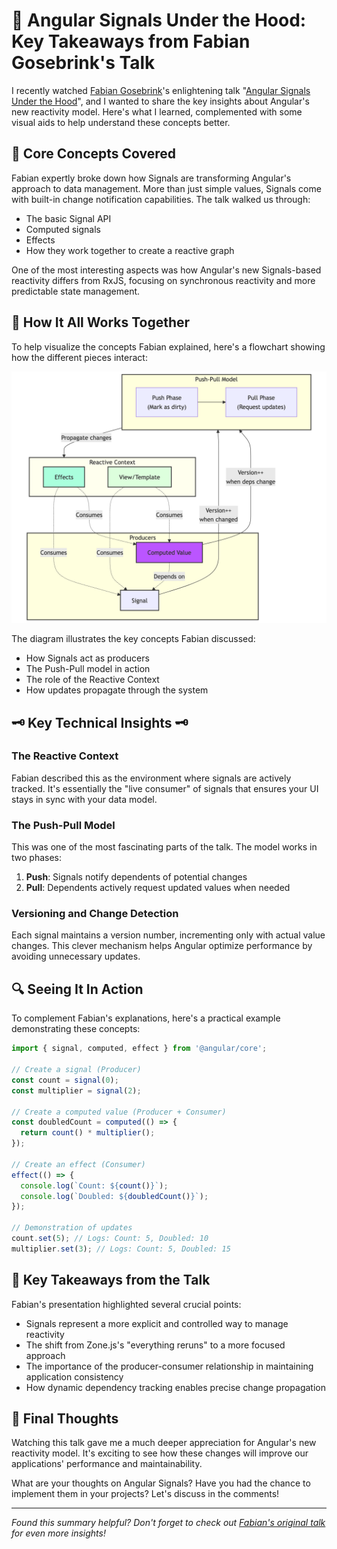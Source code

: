 # 🚀 Angular Signals Under the Hood: Key Takeaways from Fabian Gosebrink's Talk

I recently watched [Fabian Gosebrink](https://www.linkedin.com/article/edit/7250095172816973824/#)'s enlightening talk "[Angular Signals Under the Hood](https://youtu.be/8N_TDbZuF7M)", and I wanted to share the key insights about Angular's new reactivity model. Here's what I learned, complemented with some visual aids to help understand these concepts better.

## 🎯 Core Concepts Covered

Fabian expertly broke down how Signals are transforming Angular's approach to data management. More than just simple values, Signals come with built-in change notification capabilities. The talk walked us through:

- The basic Signal API
- Computed signals
- Effects
- How they work together to create a reactive graph

One of the most interesting aspects was how Angular's new Signals-based reactivity differs from RxJS, focusing on synchronous reactivity and more predictable state management.

## 🔄 How It All Works Together

To help visualize the concepts Fabian explained, here's a flowchart showing how the different pieces interact:

![Flowchart](./assets/flowchart.png)

The diagram illustrates the key concepts Fabian discussed:

- How Signals act as producers
- The Push-Pull model in action
- The role of the Reactive Context
- How updates propagate through the system

## 🗝️ Key Technical Insights 🗝️

### The Reactive Context

Fabian described this as the environment where signals are actively tracked. It's essentially the "live consumer" of signals that ensures your UI stays in sync with your data model.

### The Push-Pull Model

This was one of the most fascinating parts of the talk. The model works in two phases:

1. **Push**: Signals notify dependents of potential changes
2. **Pull**: Dependents actively request updated values when needed

### Versioning and Change Detection

Each signal maintains a version number, incrementing only with actual value changes. This clever mechanism helps Angular optimize performance by avoiding unnecessary updates.

## 🔍 Seeing It In Action

To complement Fabian's explanations, here's a practical example demonstrating these concepts:

```typescript
import { signal, computed, effect } from '@angular/core';

// Create a signal (Producer)
const count = signal(0);
const multiplier = signal(2);

// Create a computed value (Producer + Consumer)
const doubledCount = computed(() => {
  return count() * multiplier();
});

// Create an effect (Consumer)
effect(() => {
  console.log(`Count: ${count()}`);
  console.log(`Doubled: ${doubledCount()}`);
});

// Demonstration of updates
count.set(5); // Logs: Count: 5, Doubled: 10
multiplier.set(3); // Logs: Count: 5, Doubled: 15
```

## 📌 Key Takeaways from the Talk

Fabian's presentation highlighted several crucial points:

- Signals represent a more explicit and controlled way to manage reactivity
- The shift from Zone.js's "everything reruns" to a more focused approach
- The importance of the producer-consumer relationship in maintaining application consistency
- How dynamic dependency tracking enables precise change propagation

## 💭 Final Thoughts

Watching this talk gave me a much deeper appreciation for Angular's new reactivity model. It's exciting to see how these changes will improve our applications' performance and maintainability.

What are your thoughts on Angular Signals? Have you had the chance to implement them in your projects? Let's discuss in the comments!

---

_Found this summary helpful?
Don't forget to check out [Fabian's original talk](https://youtu.be/8N_TDbZuF7M) for even more insights!_
